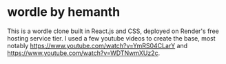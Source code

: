 # wordle by hemanth
 
This is a wordle clone built in React.js and CSS, deployed on Render's free hosting service tier. I used a few youtube videos to create the base, most notably https://www.youtube.com/watch?v=YmRS04CLarY and https://www.youtube.com/watch?v=WDTNwmXUz2c.
